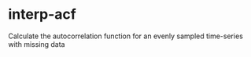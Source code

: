 # interp-acf
Calculate the autocorrelation function for an evenly sampled time-series with missing data

